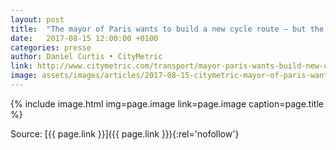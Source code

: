 ```yaml
---
layout: post
title:  "The mayor of Paris wants to build a new cycle route – but the police aren’t having it"
date:   2017-08-15 12:00:00 +0100
categories: presse
author: Daniel Curtis • CityMetric
link: http://www.citymetric.com/transport/mayor-paris-wants-build-new-cycle-route-police-aren-t-having-it-3261
image: assets/images/articles/2017-08-15-citymetric-mayor-of-paris-wants-to-build-new-cycle-lane-but-police-arent-having-it.jpg
---
```


{% include image.html
            img=page.image
            link=page.image
            caption=page.title
%}

Source: [{{ page.link }}]({{ page.link }}){:rel='nofollow'}
